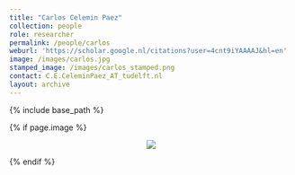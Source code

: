 ```yaml
---
title: "Carlos Celemin Paez"
collection: people
role: researcher
permalink: /people/carlos
weburl: 'https://scholar.google.nl/citations?user=4cnt9iYAAAAJ&hl=en'
image: /images/carlos.jpg
stamped_image: /images/carlos_stamped.png
contact: C.E.CeleminPaez_AT_tudelft.nl
layout: archive
---
```

{% include base_path %}

{% if page.image %}
<p align="center"><img src="page.image"/> </p>
{% endif %}
